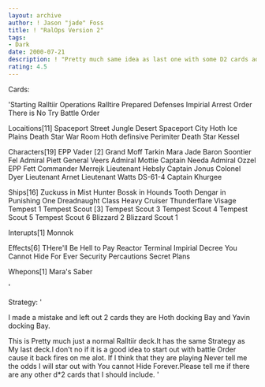 ```yaml
---
layout: archive
author: ! Jason "jade" Foss
title: ! "RalOps Version 2"
tags:
- Dark
date: 2000-07-21
description: ! "Pretty much same idea as last one with some D2 cards added."
rating: 4.5
---
```

Cards: 

'Starting
Ralltiir Operations
Ralltire
Prepared Defenses
Impirial Arrest Order
There is No Try
Battle Order

Locaitions[11]
Spaceport Street
Jungle
Desert
Spaceport City
Hoth Ice Plains
Death Star War Room
Hoth definsive Perimiter
Death Star
Kessel

Characters[19]
EPP Vader [2]
Grand Moff Tarkin
Mara Jade
Baron Soontier Fel
Admiral Piett
General Veers
Admiral Mottie
Captain Needa
Admiral Ozzel
EPP Fett
Commander Merrejk
Lieutenant Hebsly
Captain Jonus
Colonel Dyer
Lieutenant Arnet
Lieutenant Watts
DS-61-4
Captain Khurgee

Ships[16]
Zuckuss in Mist Hunter
Bossk in Hounds Tooth
Dengar in Punishing One
Dreadnaught Class Heavy Cruiser
Thunderflare
Visage
Tempest 1
Tempest Scout [3]
Tempest Scout 3
Tempest Scout 4
Tempest Scout 5
Tempest Scout 6
Blizzard 2
Blizzard Scout 1

Interupts[1]
Monnok

Effects[6]
THere'll Be Hell to Pay
Reactor Terminal
Impirial Decree
You Cannot Hide For Ever
Security Percautions
Secret Plans

Whepons[1]
Mara's Saber







'

Strategy: '


I made a mistake and left out 2 cards they are Hoth docking Bay and Yavin docking Bay.

This is Pretty much just a normal Ralltiir deck.It has the same Strategy as My last deck.I don't no if it is a good idea to start out with battle Order cause it back fires on me alot. If I think that they are playing Never tell me the odds I will star out with You cannot Hide Forever.Please tell me if there are any other d*2 cards that I should include. '